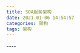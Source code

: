 ```yaml
---
title: SOA服务架构
date: 2021-01-06 14:54:57
categories: 架构
tags: 架构
---
```


<p>----</p>

<!-- more -->
